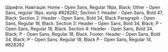 Шрифти.
Навігація: 
Home - Open Sans, Regular 18px, Black;
Other - Open Sans, regular 18px, колір #828282;
Section 1:
Header - Open Sans, Bold 47, Black.
Section 2:
Header - Open Sans, Bold 34, Black
Paragraph - Open Sans, Regular 18, Black.
Section 3:
Header - Open Sans, Bold 34, Black;
P - Open Sans, Regular 18, Black.
Section 4:
Header - Open Sans, Bold 34, Black;
P - Open Sans, Regular 18, Black.
Footer:
Header - Open Sans, Bold 34, Black;
P - Open Sans, Regular 18, Black
P - Open Sans, Regular 14, #828282
